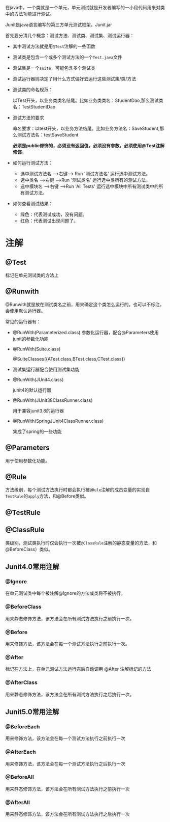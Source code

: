 在java中，一个类就是一个单元，单元测试就是开发者编写的一小段代码用来对类中的方法功能进行测试。

Junit是java语言编写的第三方单元测试框架。Junit.jar

首先要分清几个概念：测试方法、测试类、测试集、测试运行器：

- 其中测试方法就是用`@Test`注解的一些函数
- 测试类是包含一个或多个测试方法的一个`Test.java`文件
- 测试集是一个`suite`，可能包含多个测试类
- 测试运行器则决定了用什么方式偏好去运行这些测试集/类/方法



- 测试类的命名规范：

  以Test开头，以业务类类名结尾。比如业务类类名：StudentDao,那么测试类名：TestStudentDao 

- 测试方法的要求

  命名要求：以test开头，以业务方法结尾。比如业务方法名：SaveStudent,那么测试方法名：testSaveStudent

  **必须是public修饰的，必须没有返回值，必须没有参数，必须使用@Test注解修饰**。

- 如何运行测试方法：

  - 选中测试方法名 -->右键--> Run    '测试方法名'     运行选中测试方法。
  - 选中类名 -->右键 -->Run  '测试类名'  运行选中类所有的测试方法。
  - 选中模块名 -->右键 -->Run  'All Tests' 运行选中模块中所有测试类中的所有测试方法。

- 如何查看测试结果：

  - 绿色：代表测试成功，没有问题。
  - 红色：代表测试出现问题了。



# 注解



## @Test

标记在单元测试类的方法上



## @Runwith

@Runwith就是放在测试类名之前，用来确定这个类怎么运行的。也可以不标注，会使用默认运行器。

常见的运行器有：

- @RunWith(Parameterized.class) 参数化运行器，配合@Parameters使用junit的参数化功能

- @RunWith(Suite.class)

  @SuiteClasses({ATest.class,BTest.class,CTest.class})

- 测试集运行器配合使用测试集功能

- @RunWith(JUnit4.class)

  junit4的默认运行器

- @RunWith(JUnit38ClassRunner.class)

  用于兼容junit3.8的运行器

- @RunWith(SpringJUnit4ClassRunner.class)

  集成了spring的一些功能



## @Parameters

用于使用参数化功能。



## @Rule

方法级别，每个测试方法执行时都会执行被`@Rule`注解的成员变量的实现自`TestRule`的`apply`方法，和@Before类似。



## @TestRule



## @ClassRule

类级别，测试类执行时仅会执行一次被`@ClassRule`注解的静态变量的方法，和@BeforeClass）类似。



## Junit4.0常用注解

### @Ignore

在单元测试类中每个被注解@Ignore的方法或类将不被执行。



### @BeforeClass

用来静态修饰方法，该方法会在所有测试方法执行之前执行一次。



### @Before

用来修饰方法，该方法会在每一个测试方法执行之前执行一次。



### @After

标记在方法上，在单元测试方法运行完后自动调用 @After 注解标记的方法



### @AfterClass

用来静态修饰方法，该方法会在所有测试方法执行之后执行一次。



## Junit5.0常用注解



### @BeforeEach

用来修饰方法，该方法会在每一个测试方法执行之前执行一次



### @AfterEach

用来修饰方法，该方法会在每一个测试方法执行之后执行一次



### @BeforeAll

用来静态修饰方法，该方法会在所有测试方法执行之前执行一次



### @AfterAll

用来静态修饰方法，该方法会在所有测试方法执行之后执行一次
